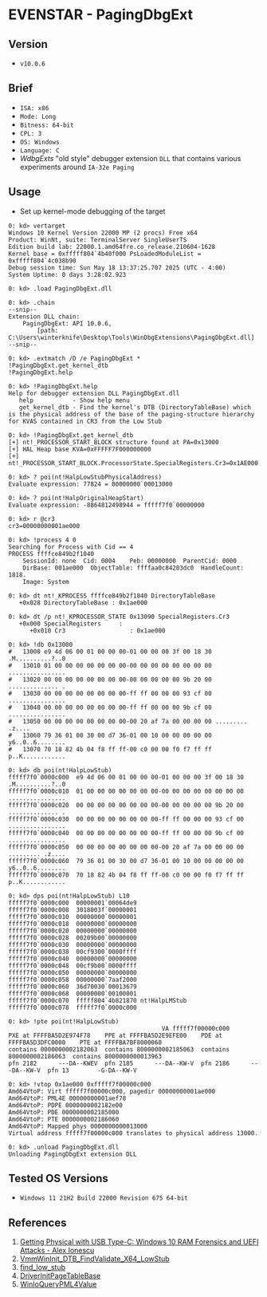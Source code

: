 # EVENSTAR - PagingDbgExt

## Version
- `v10.0.6`

## Brief
- `ISA: x86`
- `Mode: Long`
- `Bitness: 64-bit`
- `CPL: 3`
- `OS: Windows`
- `Language: C`
- _WdbgExts_ "old style" debugger extension `DLL` that contains various experiments around `IA-32e Paging`

## Usage
- Set up kernel-mode debugging of the target
```
0: kd> vertarget
Windows 10 Kernel Version 22000 MP (2 procs) Free x64
Product: WinNt, suite: TerminalServer SingleUserTS
Edition build lab: 22000.1.amd64fre.co_release.210604-1628
Kernel base = 0xfffff804`4b40f000 PsLoadedModuleList = 0xfffff804`4c038b90
Debug session time: Sun May 18 13:37:25.707 2025 (UTC - 4:00)
System Uptime: 0 days 3:28:02.923

0: kd> .load PagingDbgExt.dll

0: kd> .chain
--snip--
Extension DLL chain:
    PagingDbgExt: API 10.0.6, 
        [path: C:\Users\winterknife\Desktop\Tools\WinDbgExtensions\PagingDbgExt.dll]
--snip--

0: kd> .extmatch /D /e PagingDbgExt *
!PagingDbgExt.get_kernel_dtb
!PagingDbgExt.help

0: kd> !PagingDbgExt.help
Help for debugger extension DLL PagingDbgExt.dll
   help           - Show help menu
   get_kernel_dtb - Find the kernel's DTB (DirectoryTableBase) which is the physical address of the base of the paging-structure hierarchy for KVAS contained in CR3 from the Low Stub

0: kd> !PagingDbgExt.get_kernel_dtb
[+] nt!_PROCESSOR_START_BLOCK structure found at PA=0x13000
[+] HAL Heap base KVA=0xFFFFF7F000000000
[+] nt!_PROCESSOR_START_BLOCK.ProcessorState.SpecialRegisters.Cr3=0x1AE000

0: kd> ? poi(nt!HalpLowStubPhysicalAddress)
Evaluate expression: 77824 = 00000000`00013000

0: kd> ? poi(nt!HalpOriginalHeapStart)
Evaluate expression: -8864812498944 = fffff7f0`00000000

0: kd> r @cr3
cr3=00000000001ae000

0: kd> !process 4 0
Searching for Process with Cid == 4
PROCESS ffffce849b2f1040
    SessionId: none  Cid: 0004    Peb: 00000000  ParentCid: 0000
    DirBase: 001ae000  ObjectTable: ffffaa0c84203dc0  HandleCount: 1818.
    Image: System

0: kd> dt nt!_KPROCESS ffffce849b2f1040 DirectoryTableBase
   +0x028 DirectoryTableBase : 0x1ae000

0: kd> dt /p nt!_KPROCESSOR_STATE 0x13090 SpecialRegisters.Cr3
   +0x000 SpecialRegisters     : 
      +0x010 Cr3                  : 0x1ae000

0: kd> !db 0x13000
#   13000 e9 4d 06 00 01 00 00 00-01 00 00 00 3f 00 18 30 .M..........?..0
#   13010 01 00 00 00 00 00 00 00-00 00 00 00 00 00 00 00 ................
#   13020 00 00 00 00 00 00 00 00-00 00 00 00 00 9b 20 00 .............. .
#   13030 00 00 00 00 00 00 00 00-ff ff 00 00 00 93 cf 00 ................
#   13040 00 00 00 00 00 00 00 00-ff ff 00 00 00 9b cf 00 ................
#   13050 00 00 00 00 00 00 00 00-00 20 af 7a 00 00 00 00 ......... .z....
#   13060 79 36 01 00 30 00 d7 36-01 00 10 00 00 00 00 00 y6..0..6........
#   13070 70 18 82 4b 04 f8 ff ff-00 c0 00 00 f0 f7 ff ff p..K............

0: kd> db poi(nt!HalpLowStub)
fffff7f0`0000c000  e9 4d 06 00 01 00 00 00-01 00 00 00 3f 00 18 30  .M..........?..0
fffff7f0`0000c010  01 00 00 00 00 00 00 00-00 00 00 00 00 00 00 00  ................
fffff7f0`0000c020  00 00 00 00 00 00 00 00-00 00 00 00 00 9b 20 00  .............. .
fffff7f0`0000c030  00 00 00 00 00 00 00 00-ff ff 00 00 00 93 cf 00  ................
fffff7f0`0000c040  00 00 00 00 00 00 00 00-ff ff 00 00 00 9b cf 00  ................
fffff7f0`0000c050  00 00 00 00 00 00 00 00-00 20 af 7a 00 00 00 00  ......... .z....
fffff7f0`0000c060  79 36 01 00 30 00 d7 36-01 00 10 00 00 00 00 00  y6..0..6........
fffff7f0`0000c070  70 18 82 4b 04 f8 ff ff-00 c0 00 00 f0 f7 ff ff  p..K............

0: kd> dps poi(nt!HalpLowStub) L10
fffff7f0`0000c000  00000001`00064de9
fffff7f0`0000c008  3018003f`00000001
fffff7f0`0000c010  00000000`00000001
fffff7f0`0000c018  00000000`00000000
fffff7f0`0000c020  00000000`00000000
fffff7f0`0000c028  00209b00`00000000
fffff7f0`0000c030  00000000`00000000
fffff7f0`0000c038  00cf9300`0000ffff
fffff7f0`0000c040  00000000`00000000
fffff7f0`0000c048  00cf9b00`0000ffff
fffff7f0`0000c050  00000000`00000000
fffff7f0`0000c058  00000000`7aaf2000
fffff7f0`0000c060  36d70030`00013679
fffff7f0`0000c068  00000000`00100001
fffff7f0`0000c070  fffff804`4b821870 nt!HalpLMStub
fffff7f0`0000c078  fffff7f0`0000c000

0: kd> !pte poi(nt!HalpLowStub)
                                           VA fffff7f00000c000
PXE at FFFFBA5D2E974F78    PPE at FFFFBA5D2E9EFE00    PDE at FFFFBA5D3DFC0000    PTE at FFFFBA7BF8000060
contains 0000000002182063  contains 8000000002185063  contains 8000000002186063  contains 8000000000013963
pfn 2182      ---DA--KWEV  pfn 2185      ---DA--KW-V  pfn 2186      ---DA--KW-V  pfn 13        -G-DA--KW-V

0: kd> !vtop 0x1ae000 0xfffff7f00000c000
Amd64VtoP: Virt fffff7f00000c000, pagedir 00000000001ae000
Amd64VtoP: PML4E 00000000001aef78
Amd64VtoP: PDPE 0000000002182e00
Amd64VtoP: PDE 0000000002185000
Amd64VtoP: PTE 0000000002186060
Amd64VtoP: Mapped phys 0000000000013000
Virtual address fffff7f00000c000 translates to physical address 13000.

0: kd> .unload PagingDbgExt.dll
Unloading PagingDbgExt extension DLL
```

## Tested OS Versions
- `Windows 11 21H2 Build 22000 Revision 675 64-bit`

## References
1. [Getting Physical with USB Type-C: Windows 10 RAM Forensics and UEFI Attacks - Alex Ionescu](http://publications.alex-ionescu.com/Recon/ReconBru%202017%20-%20Getting%20Physical%20with%20USB%20Type-C,%20Windows%2010%20RAM%20Forensics%20and%20UEFI%20Attacks.pdf)
2. [VmmWinInit_DTB_FindValidate_X64_LowStub](https://github.com/ufrisk/MemProcFS/blob/master/vmm/vmmwininit.c#L801)
3. [find_low_stub](https://github.com/chompie1337/SMBGhost_RCE_PoC/blob/master/exploit.py#L396)
4. [DriverInitPageTableBase](https://github.com/Cr4sh/KernelForge/blob/master/kforge_driver/kforge_driver.cpp#L60)
5. [WinIoQueryPML4Value](https://github.com/hfiref0x/WinObjEx64/blob/master/Source/WinObjEx64/drivers/winio.c#L188)
